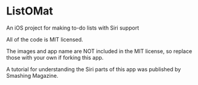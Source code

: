 # ListOMat
An iOS project for making to-do lists with Siri support

All of the code is MIT licensed.

The images and app name are NOT included in the MIT license, so replace those with your own if forking this app.

A tutorial for understanding the Siri parts of this app was published by Smashing Magazine.
